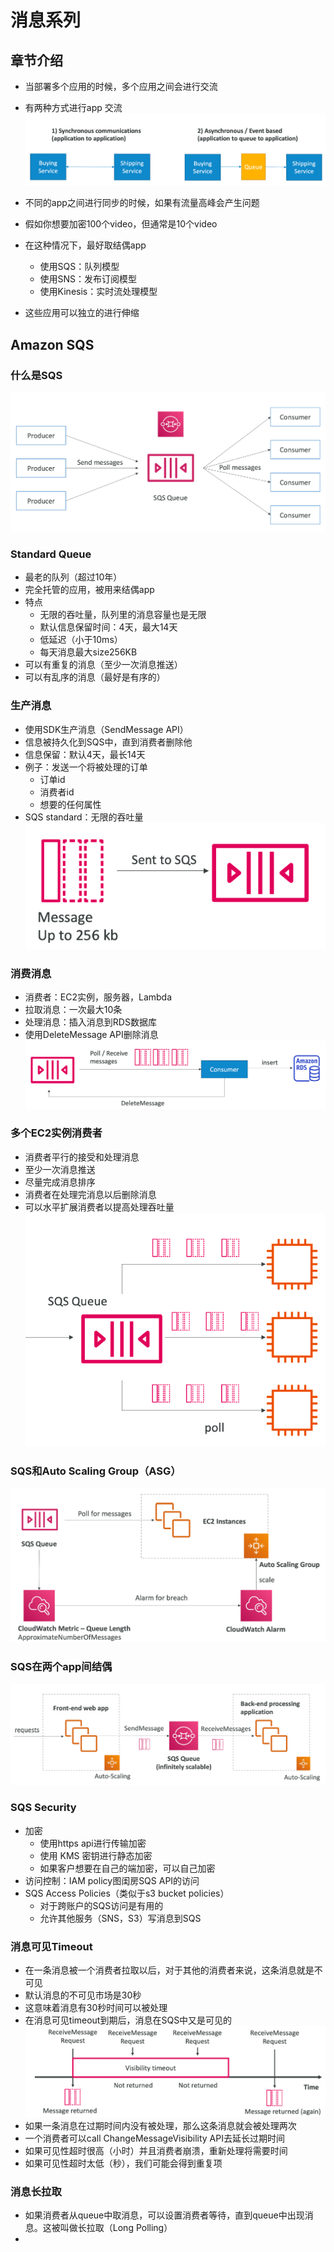 # 消息系列
## 章节介绍
- 当部署多个应用的时候，多个应用之间会进行交流
- 有两种方式进行app 交流
![img.png](img.png)

- 不同的app之间进行同步的时候，如果有流量高峰会产生问题
- 假如你想要加密100个video，但通常是10个video
- 在这种情况下，最好取结偶app
  - 使用SQS：队列模型
  - 使用SNS：发布订阅模型
  - 使用Kinesis：实时流处理模型
- 这些应用可以独立的进行伸缩

## Amazon SQS
### 什么是SQS
![img_1.png](img_1.png)

### Standard Queue
- 最老的队列（超过10年）
- 完全托管的应用，被用来结偶app
- 特点
  - 无限的吞吐量，队列里的消息容量也是无限
  - 默认信息保留时间：4天，最大14天
  - 低延迟（小于10ms）
  - 每天消息最大size256KB
- 可以有重复的消息（至少一次消息推送）
- 可以有乱序的消息（最好是有序的）

### 生产消息
- 使用SDK生产消息（SendMessage API）
- 信息被持久化到SQS中，直到消费者删除他
- 信息保留：默认4天，最长14天
- 例子：发送一个将被处理的订单
  - 订单id
  - 消费者id
  - 想要的任何属性
- SQS standard：无限的吞吐量
![img_2.png](img_2.png)

### 消费消息
- 消费者：EC2实例，服务器，Lambda
- 拉取消息：一次最大10条
- 处理消息：插入消息到RDS数据库
- 使用DeleteMessage API删除消息
![img_3.png](img_3.png)

### 多个EC2实例消费者
- 消费者平行的接受和处理消息
- 至少一次消息推送
- 尽量完成消息排序
- 消费者在处理完消息以后删除消息
- 可以水平扩展消费者以提高处理吞吐量
![img_4.png](img_4.png)

### SQS和Auto Scaling Group（ASG）
![img_5.png](img_5.png)

### SQS在两个app间结偶
![img_6.png](img_6.png)

### SQS Security
- 加密
  - 使用https api进行传输加密
  - 使用 KMS 密钥进行静态加密
  - 如果客户想要在自己的端加密，可以自己加密
- 访问控制：IAM policy图闺房SQS API的访问
- SQS Access Policies（类似于s3 bucket policies）
  - 对于跨账户的SQS访问是有用的
  - 允许其他服务（SNS，S3）写消息到SQS

### 消息可见Timeout
- 在一条消息被一个消费者拉取以后，对于其他的消费者来说，这条消息就是不可见
- 默认消息的不可见市场是30秒
- 这意味着消息有30秒时间可以被处理
- 在消息可见timeout到期后，消息在SQS中又是可见的
![img_7.png](img_7.png)
- 如果一条消息在过期时间内没有被处理，那么这条消息就会被处理两次
- 一个消费者可以call ChangeMessageVisibility API去延长过期时间
- 如果可见性超时很高（小时）并且消费者崩溃，重新处理将需要时间
- 如果可见性超时太低（秒），我们可能会得到重复项

### 消息长拉取
- 如果消费者从queue中取消息，可以设置消费者等待，直到queue中出现消息。这被叫做长拉取（Long Polling）
- 
